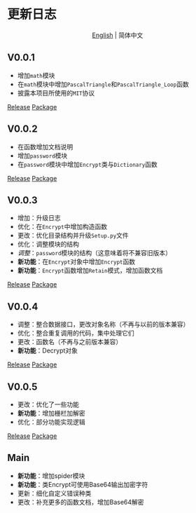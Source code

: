 # 更新日志

<p align="center">
<a href="./Update.md">English</a> |
<a>简体中文</a>
</p>

## V0.0.1
- 增加`math`模块
- 在`math`模块中增加`PascalTriangle`和`PascalTriangle_Loop`函数
- 披露本项目所使用的`MIT`协议

[Release](https://github.com/CoolPlayLin/Technology-Note/releases/tag/0.0.1/)
[Package](https://pypi.org/project/Technology-Note/0.0.1/)

## V0.0.2
- 在函数增加文档说明
- 增加`password`模块
- 在`password`模块中增加`Encrypt`类与`Dictionary`函数

[Release](https://github.com/CoolPlayLin/Technology-Note/releases/tag/0.0.2/)
[Package](https://pypi.org/project/Technology-Note/0.0.2/)

## V0.0.3
- 增加：升级日志
- 优化：在`Encrypt`中增加构造函数
- 更改：优化目录结构并升级`Setup.py`文件
- 优化：调整模块的结构
- *调整*：`password`模块的结构（这意味着将不兼容旧版本）
- **新功能**：在`Encrypt`对象中增加`Encrypt`函数
- **新功能**：`Encrypt`函数增加`Retain`模式，增加函数文档

[Release](https://github.com/CoolPlayLin/Technology-Note/releases/tag/0.0.3/)
[Package](https://pypi.org/project/Technology-Note/0.0.3/)

## V0.0.4
- 调整：整合数据接口，更改对象名称（不再与以前的版本兼容）
- 优化：整合重复调用的代码，集中处理它们
- 更改：函数名（不再与之前版本兼容）
- **新功能**：Decrypt对象
  
[Release](https://github.com/CoolPlayLin/Technology-Note/releases/tag/0.0.4/)
[Package](https://pypi.org/project/Technology-Note/0.0.4/)

## V0.0.5
- 更改：优化了一些功能
- **新功能**：增加栅栏加解密
- 优化：部分功能实现逻辑

[Release](https://github.com/CoolPlayLin/Technology-Note/releases/tag/0.0.5/)
[Package](https://pypi.org/project/Technology-Note/0.0.5/)

## Main
- **新功能**：增加spider模块
- **新功能**：类Encrypt可使用Base64输出加密字符
- 更新：细化自定义错误种类
- 更改：补充更多的函数文档，增加Base64解密